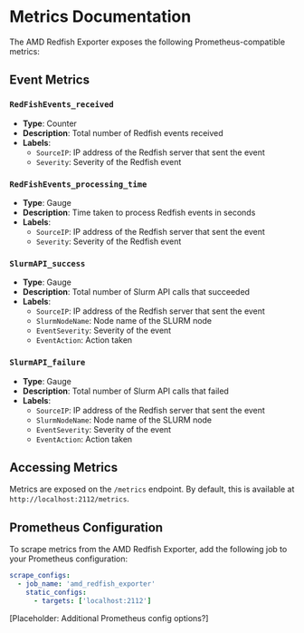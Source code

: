 # Metrics Documentation

The AMD Redfish Exporter exposes the following Prometheus-compatible metrics:

## Event Metrics

### `RedFishEvents_received`

- **Type**: Counter
- **Description**: Total number of Redfish events received
- **Labels**:
  - `SourceIP`: IP address of the Redfish server that sent the event
  - `Severity`: Severity of the Redfish event

### `RedFishEvents_processing_time`

- **Type**: Gauge
- **Description**: Time taken to process Redfish events in seconds
- **Labels**:
  - `SourceIP`: IP address of the Redfish server that sent the event
  - `Severity`: Severity of the Redfish event

### `SlurmAPI_success`

- **Type**: Gauge
- **Description**: Total number of Slurm API calls that succeeded
- **Labels**:
  - `SourceIP`: IP address of the Redfish server that sent the event
  - `SlurmNodeName`: Node name of the SLURM node
  - `EventSeverity`: Severity of the event
  - `EventAction`: Action taken

### `SlurmAPI_failure`

- **Type**: Gauge
- **Description**: Total number of Slurm API calls that failed
- **Labels**:
  - `SourceIP`: IP address of the Redfish server that sent the event
  - `SlurmNodeName`: Node name of the SLURM node
  - `EventSeverity`: Severity of the event
  - `EventAction`: Action taken


## Accessing Metrics

Metrics are exposed on the `/metrics` endpoint. By default, this is available at `http://localhost:2112/metrics`.

## Prometheus Configuration

To scrape metrics from the AMD Redfish Exporter, add the following job to your Prometheus configuration:

```yaml
scrape_configs:
  - job_name: 'amd_redfish_exporter'
    static_configs:
      - targets: ['localhost:2112']
```

[Placeholder: Additional Prometheus config options?]
